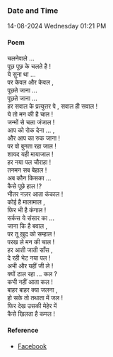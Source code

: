 ### Date and Time

14-08-2024 Wednesday 01:21 PM

#### Poem

चलनेवाले … <br />
पूछ पूछ के चलते है ! <br />
ये सुना था … <br />
पर केवल और केवल , <br />
पूछते जाना … <br />
पूछते जाना … <br />
हर सवाल के प्रत्युत्तर पे , सवाल ही सवाल ! <br />
ये तो मन की है चाल ! <br />
जन्मों से चला जंजाल ! <br />
आप को रोक देना … , <br />
और आप का रुक जाना ! <br />
पर वो बुनता रहा जाल ! <br />
शायद यही मायाजाल ! <br />
हर नया पल चौराहा ! <br />
तनमन सब बेहाल ! <br />
अब कौन किसका … <br />
कैसे पूछे हाल !? <br />
भीतर नज़र आता कंकाल ! <br />
कोई है मालामाल , <br />
फिर भी है कंगाल ! <br />
सर्कस ये संसार का … <br />
जाना कि है बवाल , <br />
पर तू ख़ुद को सम्हाल ! <br />
परख ले मन की चाल ! <br />
हर आती जाती साँस , <br />
दे रही भेट नया पल ! <br />
अभी और यहीं जी ले ! <br />
क्यों टाल रहा … कल ? <br />
कभी नहीं आता कल ! <br />
बाहर बाहर क्या जलना , <br />
हो सके तो तथाता में जल ! <br />
फिर देख उसकी मेहेर में <br />
कैसे खिलता है कमल !

#### Reference

* [Facebook](https://www.facebook.com/share/v/gVA96qwZT7xwHoEq/?mibextid=xfxF2i)
